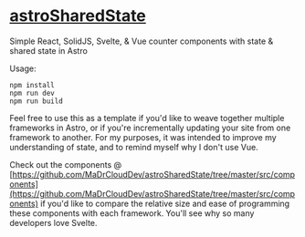 # [astroSharedState](https://astrosharedstate.netlify.app/)
Simple React, SolidJS, Svelte, &amp; Vue counter components with state &amp; shared state in Astro

Usage:
```
npm install
npm run dev
npm run build
```

Feel free to use this as a template if you'd like to weave together multiple frameworks in Astro, or if you're incrementally updating your site from one framework to another. For my purposes, it was intended to improve my understanding of state, and to remind myself why I don't use Vue.

Check out the components @ [https://github.com/MaDrCloudDev/astroSharedState/tree/master/src/components](https://github.com/MaDrCloudDev/astroSharedState/tree/master/src/components) if you'd like to compare the relative size and ease of programming these components with each framework. You'll see why so many developers love Svelte.
